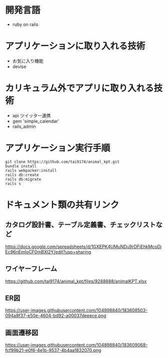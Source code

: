 # 開発言語
- ruby on rails

# アプリケーションに取り入れる技術
- お気に入り機能
- devise

# カリキュラム外でアプリに取り入れる技術
- api ツイッター連携
- gem 'simple_calendar'
- rails_admin

# アプリケーション実行手順
```
git clone https://github.com/tai9174/animal_kpt.git
bundle install
rails webpacker:install
rails db:create
rails db:migrate
rails s
```

# ドキュメント類の共有リンク
## カタログ設計書、テーブル定義書、チェックリストなど
https://docs.google.com/spreadsheets/d/1GXEPK4UMuNDu9rDFjEhkMcoDjEc96nEmIoCF0mBXI2Y/edit?usp=sharing


## ワイヤーフレーム
https://github.com/tai9174/animal_kpt/files/9288888/animalKPT.xlsx

## ER図
https://user-images.githubusercontent.com/104898840/183608503-094a8f37-e50e-4604-bd92-a00037deeece.png

## 画面遷移図
https://user-images.githubusercontent.com/104898840/183609068-fcf99b21-e0f6-4e1b-9537-4b4aa1832070.png
